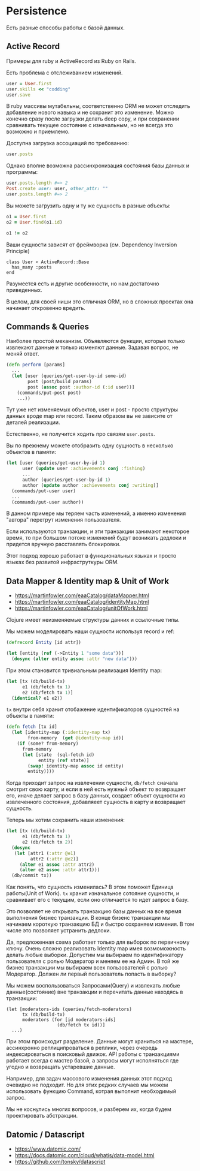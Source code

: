 # Persistence

Есть разные способы работы с базой данных.

## Active Record

Примеры для ruby и ActiveRecord из Ruby on Rails.

Есть проблема с отслеживанием изменений.

```ruby
user = User.first
user.skills << "codding"
user.save
```

В ruby массивы мутабельны, соответственно ORM не может
отследить добавление нового навыка и не сохранит это изменение.
Можно конечно сразу после загрузки делать deep copy,
и при сохранении сравнивать текущее состояние с изначальным,
но не всегда это возможно и приемлемо.

Доступна загрузка ассоциаций по требованию:

```ruby
user.posts
```

Однако вполне возможна рассинхронизация состояния
базы данных и программы:

```ruby
user.posts.length #=> 2
Post.create user: user, other_attr: ""
user.posts.length #=> 2
```

Вы можете загрузить одну и ту же сущность в разные объекты:

```ruby
o1 = User.first
o2 = User.find(o1.id)

o1 != o2
```

Ваши сущности зависят от фреймворка (см. Dependency Inversion Principle)

```
class User < ActiveRecord::Base
  has_many :posts
end
```

Разумеется есть и другие особенности, но нам достаточно приведенных.

В целом, для своей ниши это отличная ORM,
но в сложных проектах она начинает откровенно вредить.

## Commands & Queries

Наиболее простой механизм.
Объявляются функции,
которые только извлекают данные и только изменяют данные.
Задавая вопрос, не меняй ответ.

```clojure
(defn perform [params]
  ...
  (let [user (queries/get-user-by-id some-id)
        post (post/build params)
        post (assoc post :author-id (:id user))]
    (commands/put-post post)
    ...))
```

Тут уже нет изменяемых объектов, user и post - просто структуры данных вроде map или record.
Таким образом вы не зависите от деталей реализации.

Естественно, не получится ходить про связям `user.posts`.

Вы по прежнему можете отобразить одну сущность в несколько объектов в памяти:

```clojure
(let [user (queries/get-user-by-id 1)
      user (update user :achievements conj :fishing)
      ...
      author (queries/get-user-by-id 1)
      author (update author :achievements conj :writing)]
  (commands/put-user user)
  ...
  (commands/put-user author))
```

В данном примере мы теряем часть изменений, а именно изменения "автора"
перетрут изменения пользователя.

Если используются транзакции,
и эти транзакции занимают некоторое время,
то при большом потоке изменений будут возникать
дедлоки и придется вручную расставлять блокировки.

Этот подход хорошо работает в функциональных языках и
просто языках без развитой инфраструткуры ORM.

## Data Mapper & Identity map & Unit of Work

+ https://martinfowler.com/eaaCatalog/dataMapper.html
+ https://martinfowler.com/eaaCatalog/identityMap.html
+ https://martinfowler.com/eaaCatalog/unitOfWork.html

Clojure имеет неизменяемые структуры данних и ссылочные типы.

Мы можем моделировать наши сущности используя record и ref:

```clojure
(defrecord Entity [id attr])

(let [entity (ref (->Entity 1 "some data"))]
  (dosync (alter entity assoc :attr "new data")))
```

При этом становится тривиальным реализация Identity map:

```clojure
(let [tx (db/build-tx)
      e1 (db/fetch tx 1)
      e2 (db/fetch tx 1)]
  (identical? e1 e2))
```

`tx` внутри себя хранит отобажение идентификаторов сущностей
на объекты в памяти:

```clojure
(defn fetch [tx id]
  (let [identity-map (:identity-map tx)
        from-memory  (get @identity-map id)]
    (if (some? from-memory)
      from-memory
      (let [state  (sql-fetch id)
            entity (ref state)]
        (swap! identity-map assoc id entity)
        entity))))
```

Когда приходит запрос на извлечении сущности, `db/fetch` сначала смотрит свою карту,
и если в ней есть нужный объект то возвращает его, иначе делает запрос в базу данных,
создает объект сущности из извлеченного состояния, добавляеет сущность в карту и
возвращает сущность.

Теперь мы хотим сохранить наши изменения:

```clojure
(let [tx (db/build-tx)
      e1 (db/fetch tx 1)
      e2 (db/fetch tx 2)]
  (dosync
   (let [attr1 (:attr @e1)
         attr2 (:attr @e2)]
     (alter e1 assoc :attr attr2)
     (alter e2 assoc :attr attr1)))
  (db/commit tx))
```

Как понять, что сущность изменилась? В этом поможет Единица работы(Unit of Work).
`tx` хранит изначальное сотояние сущности, и сравнивает его с текущим,
если оно отличается то идет запрос в базу.

Это позволяет не открывать транзакцию базы данных на все время выполнения бизнес транзакции.
В конце бизенс транзакции мы начинаем короткую транзакцию БД и быстро сохраняем измения.
В том числе это позволяет устранить дедлоки.

Да, предложенная схема работает только для выборок по первичному ключу.
Очень сложно реализовать Identity map имея возмоможность делать любые выборки.
Допустим мы выбираем по идентификатору пользователя с ролью Модератор
и меняем ее на Админ. В той же бизнес транзакции мы выбираем всех пользователей с ролью Модератор.
Должен ли первый пользователь попасть в выборку?

Мы можем воспользоваться Запросами(Query) и извлекать любые данные(состояние) вне транзакции
и перечитать данные находясь в транзакции:

```
(let [moderators-ids (queries/fetch-moderators)
      tx (db/build-tx)
      moderators (for [id moderators-ids]
                   (db/fetch tx id))]
  ...)
```

При этом происходит разделение.
Данные могут храниться на мастере, ассинхронно реплиципроваться в реплики,
через очередь индексироваться в поисковый движок.
API работы с транзакциями работает всегда с мастер базой,
а запросы могут исполняться где угодно и возвращать устаревшие данные.

Например, для задач массового изменения данных этот подход очевидно не подходит.
Но для этих редких случаев мы можем использовать функцию Command,
котрая выполнит необходимый запрос.

Мы не коснулись многих вопросов, и разберем их, когда будем проектировать
абстракции.

## Datomic / Datascript

+ https://www.datomic.com/
+ https://docs.datomic.com/cloud/whatis/data-model.html
+ https://github.com/tonsky/datascript
